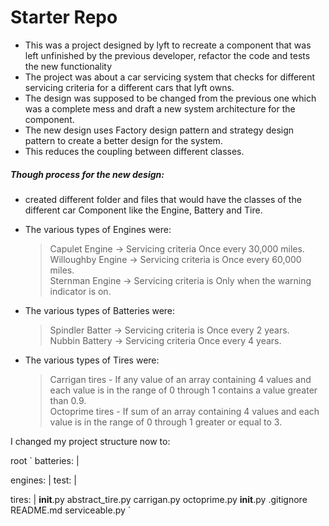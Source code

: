 # Starter Repo

- This was a project designed by lyft to recreate a component that was left unfinished by the previous developer, refactor the code and tests the new functionality
- The project was about a car servicing system that checks for different servicing criteria for a different cars that lyft owns.
- The design was supposed to be changed from the previous one which was a complete mess and draft a new system architecture for the component.
- The new design uses Factory design pattern and strategy design pattern to create a better design for the system.
- This reduces the coupling between different classes.

##### Though process for the new design:

- created different folder and files that would have the classes of the different car Component like the Engine, Battery and Tire.

- The various types of Engines were:	
   > Capulet Engine -> Servicing criteria Once every 30,000 miles. <br>
   > Willoughby Engine -> Servicing criteria is Once every 60,000 miles. </br>
   > Sternman Engine -> Servicing criteria is Only when the warning indicator is on. </br>

- The various types of Batteries were:
   > Spindler Batter -> Servicing criteria is Once every 2 years. </br>
   > Nubbin Battery	-> Servicing criteria Once every 4 years. </br>

- The various types of Tires were:
   > Carrigan tires  - If any value of an array containing 4 values and each value is in the range of 0 through 1 contains a value greater than 0.9. </br>
   > Octoprime tires - If sum of an array containing 4 values and each value is in the range of 0 through 1 greater or equal to 3. </br>


I changed my project structure now to:

root
`
batteries:
    |

engines:
    |
test:
    |

tires:
    |
    __init__.py
    abstract_tire.py
    carrigan.py
    octoprime.py
__init__.py
.gitignore
README.md
serviceable.py
`